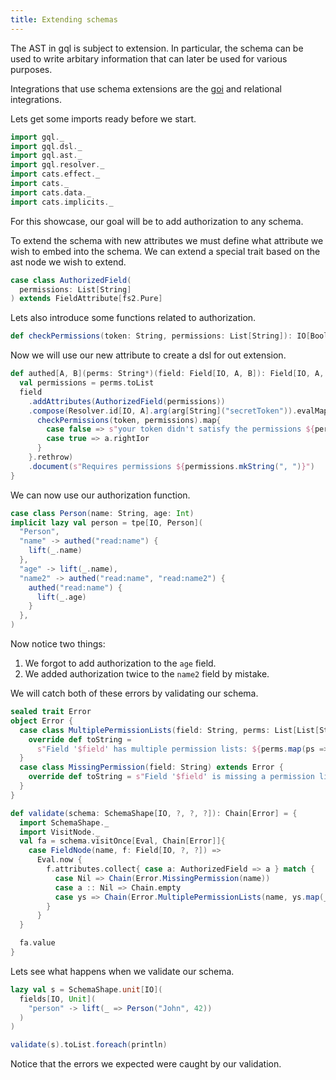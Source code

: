 ```yaml
---
title: Extending schemas
---
```

The AST in gql is subject to extension.
In particular, the schema can be used to write arbitary information that can later be used for various purposes.

Integrations that use schema extensions are the [goi](../integrations/goi) and relational integrations.

Lets get some imports ready before we start.
```scala mdoc
import gql._
import gql.dsl._
import gql.ast._
import gql.resolver._
import cats.effect._
import cats._
import cats.data._
import cats.implicits._
```

For this showcase, our goal will be to add authorization to any schema.

To extend the schema with new attributes we must define what attribute we wish to embed into the schema.
We can extend a special trait based on the ast node we wish to extend.
```scala mdoc
case class AuthorizedField(
  permissions: List[String]
) extends FieldAttribute[fs2.Pure]
```

Lets also introduce some functions related to authorization.
```scala mdoc
def checkPermissions(token: String, permissions: List[String]): IO[Boolean] = ???
```

Now we will use our new attribute to create a dsl for out extension.
```scala mdoc
def authed[A, B](perms: String*)(field: Field[IO, A, B]): Field[IO, A, B] = {
  val permissions = perms.toList
  field
    .addAttributes(AuthorizedField(permissions))
    .compose(Resolver.id[IO, A].arg(arg[String]("secretToken")).evalMap{ case (token, a) =>
      checkPermissions(token, permissions).map{
        case false => s"your token didn't satisfy the permissions ${permissions.mkString(", ")}".leftIor
        case true => a.rightIor
      }
    }.rethrow)
    .document(s"Requires permissions ${permissions.mkString(", ")}")
}
```

We can now use our authorization function.
```scala mdoc
case class Person(name: String, age: Int)
implicit lazy val person = tpe[IO, Person](
  "Person",
  "name" -> authed("read:name") {
    lift(_.name)
  },
  "age" -> lift(_.name),
  "name2" -> authed("read:name", "read:name2") {
    authed("read:name") {
      lift(_.age)
    }
  },
)
```
Now notice two things:
  1. We forgot to add authorization to the `age` field.
  2. We added authorization twice to the `name2` field by mistake.

We will catch both of these errors by validating our schema.
```scala mdoc
sealed trait Error
object Error {
  case class MultiplePermissionLists(field: String, perms: List[List[String]]) extends Error {
    override def toString = 
      s"Field '$field' has multiple permission lists: ${perms.map(ps => s"{${ps.mkString(",")}}").mkString(", ")}"
  }
  case class MissingPermission(field: String) extends Error {
    override def toString = s"Field '$field' is missing a permission list"
  }
}

def validate(schema: SchemaShape[IO, ?, ?, ?]): Chain[Error] = {
  import SchemaShape._
  import VisitNode._
  val fa = schema.visitOnce[Eval, Chain[Error]]{
    case FieldNode(name, f: Field[IO, ?, ?]) =>
      Eval.now {
        f.attributes.collect{ case a: AuthorizedField => a } match {
          case Nil => Chain(Error.MissingPermission(name))
          case a :: Nil => Chain.empty
          case ys => Chain(Error.MultiplePermissionLists(name, ys.map(_.permissions)))
        }
      }
  }

  fa.value
}
```

Lets see what happens when we validate our schema.
```scala mdoc
lazy val s = SchemaShape.unit[IO](
  fields[IO, Unit](
    "person" -> lift(_ => Person("John", 42))
  )
)

validate(s).toList.foreach(println)
```

Notice that the errors we expected were caught by our validation.
